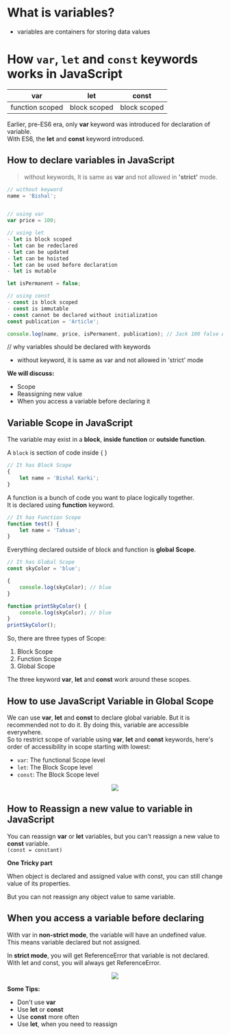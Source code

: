 # What is variables?

- variables are containers for storing data values

# How `var`, `let` and `const` keywords works in JavaScript

| var             | let          | const        |
| --------------- | ------------ | ------------ |
| function scoped | block scoped | block scoped |

Earlier, pre-ES6 era, only **var** keyword was introduced for declaration of variable. <br>
With ES6, the **let** and **const** keyword introduced.

## How to declare variables in JavaScript

> without keywords, It is same as **var** and not allowed in **'strict'** mode.

```JavaScript
// without keyword
name = 'Bishal';


// using var
var price = 100;

// using let
- let is block scoped
- let can be redeclared
- let can be updated
- let can be hoisted
- let can be used before declaration
- let is mutable

let isPermanent = false;

// using const
- const is block scoped
- const is immutable
- const cannot be declared without initialization
const publication = 'Article';

console.log(name, price, isPermanent, publication); // Jack 100 false Article
```

// why variables should be declared with keywords

- without keyword, it is same as var and not allowed in 'strict' mode

**We will discuss:**

- Scope
- Reassigning new value
- When you access a variable before declaring it

## Variable Scope in JavaScript

The variable may exist in a **block**, **inside function** or **outside function**. <br>

A `block` is section of code inside { } <br>

```JavaScript
// It has Block Scope
{
    let name = 'Bishal Karki';
}
```

A function is a bunch of code you want to place logically together. <br>
It is declared using **function** keyword.

```JavaScript
// It has Function Scope
function test() {
    let name = 'Tahsan';
}
```

Everything declared outside of block and function is **global Scope**.<br>

```JavaScript
// It has Global Scope
const skyColor = 'blue';

{
    console.log(skyColor); // blue
}

function printSkyColor() {
    console.log(skyColor); // blue
}
printSkyColor();
```

So, there are three types of Scope:

1. Block Scope
2. Function Scope
3. Global Scope

The three keyword **var**, **let** and **const** work around these scopes.

## How to use JavaScript Variable in Global Scope

We can use **var**, **let** and **const** to declare global variable. But it is recommended not to do it. By doing this, variable are accessible everywhere. <br>
So to restrict scope of variable using **var**, **let** and **const** keywords, here's order of accessibility in scope starting with lowest:

- `var`: The functional Scope level
- `let`: The Block Scope level
- `const`: The Block Scope level

<!-- ![Variable Scope](images/scope.jpg#gh-dark-mode-only) -->

<p align="center">
  <img src="images/scope.jpg" />
</p>

## How to Reassign a new value to variable in JavaScript

You can reassign **var** or **let** variables, but you can't reassign a new value to **const** variable. <br>
`(const = constant)` <br>

**One Tricky part** <br>

When object is declared and assigned value with const, you can still change value of its properties. <br>

But you can not reassign any object value to same variable.

## When you access a variable before declaring

With var in **non-strict mode**, the variable will have an undefined value. <br>
This means variable declared but not assigned. <br>

In **strict mode**, you will get ReferenceError that variable is not declared. <br>
With let and const, you will always get ReferenceError.

<p align="center">
  <img src="images/scope2.jpg" />
</p>

**Some Tips:**

- Don't use **var**
- Use **let** or **const**
- Use **const** more often
- Use **let**, when you need to reassign
